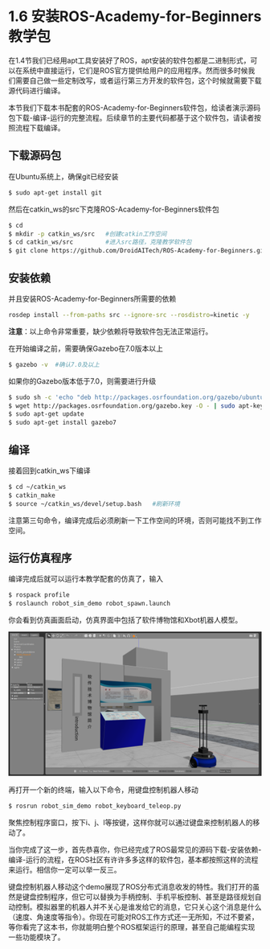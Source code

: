 # 1.6 安装ROS-Academy-for-Beginners教学包

在1.4节我们已经用apt工具安装好了ROS，apt安装的软件包都是二进制形式，可以在系统中直接运行，它们是ROS官方提供给用户的应用程序。然而很多时候我们需要自己做一些定制改写，或者运行第三方开发的软件包，这个时候就需要下载源代码进行编译。

本节我们下载本书配套的ROS-Academy-for-Beginners软件包，给读者演示源码包下载-编译-运行的完整流程。后续章节的主要代码都基于这个软件包，请读者按照流程下载编译。

## 下载源码包

在Ubuntu系统上，确保git已经安装

```bash
$ sudo apt-get install git
```

然后在catkin_ws的src下克隆ROS-Academy-for-Beginners软件包

```bash
$ cd 
$ mkdir -p catkin_ws/src   #创建catkin工作空间
$ cd catkin_ws/src         #进入src路径，克隆教学软件包
$ git clone https://github.com/DroidAITech/ROS-Academy-for-Beginners.git
```

## 安装依赖

并且安装ROS-Academy-for-Beginners所需要的依赖
```bash
rosdep install --from-paths src --ignore-src --rosdistro=kinetic -y
```
**注意**：以上命令非常重要，缺少依赖将导致软件包无法正常运行。


在开始编译之前，需要确保Gazebo在7.0版本以上
```bash
$ gazebo -v  #确认7.0及以上
```

如果你的Gazebo版本低于7.0，则需要进行升级
```bash
$ sudo sh -c 'echo "deb http://packages.osrfoundation.org/gazebo/ubuntu-stable `lsb_release -cs` main" > /etc/apt/sources.list.d/gazebo-stable.list'
$ wget http://packages.osrfoundation.org/gazebo.key -O - | sudo apt-key add -
$ sudo apt-get update
$ sudo apt-get install gazebo7
```
## 编译

接着回到catkin_ws下编译
```bash
$ cd ~/catkin_ws
$ catkin_make
$ source ~/catkin_ws/devel/setup.bash   #刷新环境
```
注意第三句命令，编译完成后必须刷新一下工作空间的环境，否则可能找不到工作空间。

## 运行仿真程序
编译完成后就可以运行本教学配套的仿真了，输入
```bash
$ rospack profile
$ roslaunch robot_sim_demo robot_spawn.launch
```
你会看到仿真画面启动，仿真界面中包括了软件博物馆和Xbot机器人模型。

![](/pics/Xbot_Simulator.png)

再打开一个新的终端，输入以下命令，用键盘控制机器人移动
```bash
$ rosrun robot_sim_demo robot_keyboard_teleop.py
```

聚焦控制程序窗口，按下i、j、l等按键，这样你就可以通过键盘来控制机器人的移动了。

当你完成了这一步，首先恭喜你，你已经完成了ROS最常见的源码下载-安装依赖-编译-运行的流程，在ROS社区有许许多多这样的软件包，基本都按照这样的流程来运行。相信你一定可以举一反三。

键盘控制机器人移动这个demo展现了ROS分布式消息收发的特性。我们打开的虽然是键盘控制程序，但它可以替换为手柄控制、手机平板控制、甚至是路径规划自动控制。模拟器里的机器人并不关心是谁发给它的消息，它只关心这个消息是什么（速度、角速度等指令）。你现在可能对ROS工作方式还一无所知，不过不要紧，等你看完了这本书，你就能明白整个ROS框架运行的原理，甚至自己能编程实现一些功能模块了。